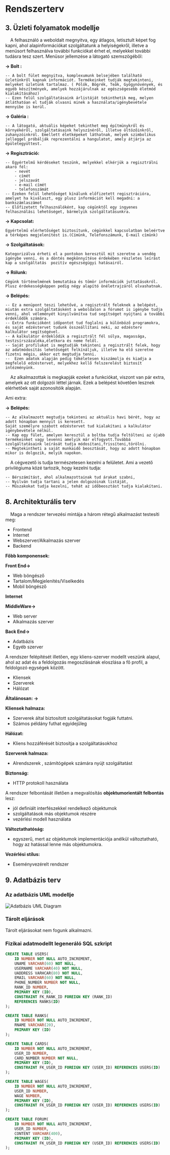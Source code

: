 # Rendszerterv

## 3. Üzleti folyamatok modellje

&nbsp;&nbsp;&nbsp;&nbsp;A felhasználó a weboldalt megnyitva, egy átlagos, letisztult képet fog kapni, ahol alapinformációkat szolgáltatunk a helyiségekről, illetve a menüsort felhasználva további funkciókat érhet el, melyekkel további tudásra tesz szert. 
Menüsor jellemzése a látogató szemszögéből:

**-> Bolt :**

    -- A bolt fület megnyitva, komplexumunk belsejében található üzletünkről kapnak információt. Termékeinket tudják megtekinteni, melyeket üzletünk tartalmaz. ( Pólók, Bögrék, Teák, Gyógynövények, és egyéb készítmények, amelyek hozzájárulnak az egészségesebb életmód kialakításához) 
    -- Ezen felül szolgáltatásaink árlistáját tekinthetik meg, melyen átláthatóan el tudják olvasni minek a használata/igénybevétele mennyibe is kerül. 
**-> Galéria :**

    -- A látogató, aktuális képeket tekinthet meg építmünykről és környékéről, szolgáltatásaink helyszínéről, illetve öltözőinkről, zuhanyzóinkról. Emellett életképeket láthatnak, melyek szimbolikus jelleggel próbálják reprezentálni a hangulatot, amely átjárja az épületegyüttest.

**-> Regisztráció:** 

    -- Egyértelmű kérdéseket teszünk, melyekkel elkérjük a regisztrálni akaró fél:  
        - nevét 
        - címét 
        - jelszavát 
        - e-mail címét 
        - telefonszámát
    -- Ezeken felül lehetőséget kínálunk előfizetett regisztrációra, amelyet ha kiválaszt, egy plusz információt kell megadni: a bankszámlaszámot 
    -- Előfizetett felhasználóként, kap cégünktől egy ingyenes felhasználási lehetőséget, bármelyik szolgáltatásunkra.
**-> Kapcsolat:**

    Egyértelmű elérhetőséget biztosítunk, cégünkkel kapcsolatban beleértve a térképes megjelenítést is.(Címünk, Telefonszámunk, E-mail címünk)
**-> Szolgáltatások:**

    Kategorizálva érheti el a pontokon keresztül mit szeretne a vendég igénybe venni, és a döntés megkönnyítése érdekében részletes leírást  kap a szolgáltatás  pozitív egészségügyi hatásairól.
**-> Rólunk:**

    Cégünk történelmének bemutatása és tömör információk juttatásokról.
    Plusz érdekességképpen pedig négy alapító önéletrajzáról olvashatnak.
**-> Belépés:**

    -- Ez a menüpont teszi lehetővé, a regisztrált feleknek a belépést, miután extra szolgáltatásként a weboldalon a fórumot is igénybe tudja venni, ahol véleményét kinyilvánítva tud segítséget nyújtani a további érdeklődők számára.
    -- Extra funkcióként időpontot tud foglalni a különböző programokra, és saját edzéstervet tudunk összeállítani neki, az edzésterv kalkulátor segítségével.
    -- A kalkulátor érdeklődik a regisztrált fél súlya, magassága, testzsírszázaléka,életkora és neme felől.
    -- Saját profilukat is megtudják tekinteni a regisztrált felek, hogy az adatmódosítás lehetőségét felkínáljuk, illetve ha elő szeretne fizetni mégis, akkor ezt megtudja tenni.
    --  Ezen adatok alapján pedig tökéletesen kiszámolja és kiadja a megfelelő edzéstervet, melyekhez kellő felszerelést biztosít intézményünk.

&nbsp;&nbsp;&nbsp;&nbsp;Az alkalmazottak is megkapják ezeket a funkciókat, viszont van pár extra, amelyek az ott dolgozói léttel járnak.
Ezek a belépést követően lesznek elérhetőek saját azonosítóik alapján. 

Ami extra: 

**-> Belépés:**

    -- Az alkalmazott megtudja tekinteni az aktuális havi bérét, hogy az adott hónapban mennyit is keresett.
    Saját személyre szabott edzéstervet tud kialakítani a kalkulátor igénybevétele nélkül. 
    -- Kap egy fület, amelyen keresztül a boltba tudja feltölteni az újabb termékeinket vagy levenni amelyik már elfogyott.Továbbá szolgáltatásaink leírását tudja módosítani,frissíteni,törölni.
    -- Megtekintheti a saját munkaidő beosztását, hogy az adott hónapban mikor is dolgozik, melyik napokon.

&nbsp;&nbsp;&nbsp;&nbsp;A cégvezető is tudja természetesen kezelni a felületet. Ami a vezető privilégiuma közé tartozik, hogy kezelni tudja: 

    -- Bérszámítást, ahol alkalmazottainak tud árakat szabni,
    -- Nyilván tudja tartani a jelen dolgozóinak listáját,
    -- Műszakokat tudja kezelni, tehát az időbeosztást tudja kialakítani.

## 8. Architekturális terv

&nbsp;&nbsp;&nbsp;&nbsp;Maga a rendszer tervezési mintája a három rétegű alkalmazást testesíti meg:

- Frontend 
- Internet 
- Webszerver/Alkalmazás szerver 
- Backend

**Főbb komponensek:**

**Front End->**

- Web böngésző
- Tartalom/Megjelenítés/Viselkedés
- Mobil böngésző

**Internet**

**MiddleWare->**

- Web server
- Alkalmazás szerver

**Back End->**

- Adatbázis 
- Egyéb szerver

A rendszer felépítését illetően, egy kliens-szerver modellt veszünk alapul, ahol az adat és a feldolgozás megoszlásának eloszlása a fő profil, a feldolgozó egységek között. 

- Kliensek
- Szerverek
- Hálózat 

**Általánosan: ->**

**Kliensek halmaza:**

- Szerverek által biztosított szolgáltatásokat fogják futtatni.
- Számos példány futhat egyidejűleg

**Hálózat:**

- Kliens hozzáférését biztosítja a szolgáltatásokhoz

**Szerverek halmaza:**
- Alrendszerek , számítógépek számára nyújt szolgáltatást

**Biztonság:** 
- HTTP protokoll használata

A rendszer felbontását illetően a megvalósítás **objektumorientált felbontás** lesz:

- jól definiált interfészekkel rendelkező objektumok
- szolgáltatások más objektumok részére
- vezérlési modell használata 

**Változtathatóság:**
- egyszerű, mert az objektumok implementációja anélkül változtatható, hogy az hatással lenne más objektumokra.

**Vezérlési stílus:** 
- Eseményvezérelt rendszer


## 9. Adatbázis terv

### Az adatbázis UML modellje

![Adatbázis UML Diagram](https://raw.githubusercontent.com/teaisawesome/SZFM_2020_10_SZFM-Weboldal/master/Documentation/resources/images/DB_UML_Diagram.png "Adatbázis UML Diagram")

### Tárolt eljárások

Tárolt eljárásokat nem fogunk alkalmazni.

### Fizikai adatmodellt legeneráló SQL szkript

```sql
CREATE TABLE USERS(
    ID NUMBER NOT NULL AUTO_INCREMENT,
    UNAME VARCHAR(60) NOT NULL,
    USERNAME VARCHAR(40) NOT NULL,
    UADDRESS VARHCAR(80) NOT NULL,
    EMAIL VARCHAR(60) NOT NULL,
    PHONE_NUMBER NUMBER NOT NULL,
    RANK_ID NUMBER,
    PRIMARY KEY (ID),
    CONSTRAINT FK_RANK_ID FOREIGN KEY (RANK_ID)
    REFERENCES RANKS(ID)
);

CREATE TABLE RANKS(
    ID NUMBER NOT NULL AUTO_INCREMENT,
    RNAME VARCHAR(20),
    PRIMARY KEY (ID)
);

CREATE TABLE CARDS(
    ID NUMBER NOT NULL AUTO_INCREMENT,
    USER_ID NUMBER,
    CARD_NUMBER NUMBER NOT NULL,
    PRIMARY KEY (ID),
    CONSTRAINT FK_USER_ID FOREIGN KEY (USER_ID) REFERENCES USERS(ID)
);

CREATE TABLE WAGES(
    ID NUMBER NOT NULL AUTO_INCREMENT,
    USER_ID NUMBER,
    WAGE NUMBER,
    PRIMARY KEY (ID),
    CONSTRAINT FK_USER_ID FOREIGN KEY (USER_ID) REFERENCES USERS(ID)
);

CREATE TABLE FORUM(
    ID NUMBER NOT NULL AUTO_INCREMENT,
    USER_ID NUMBER,
    CONTENT VARCHAR(400),
    PRIMARY KEY (ID),
    CONSTRAINT FK_USER_ID FOREIGN KEY (USER_ID) REFERENCES USERS(ID)    
);
```